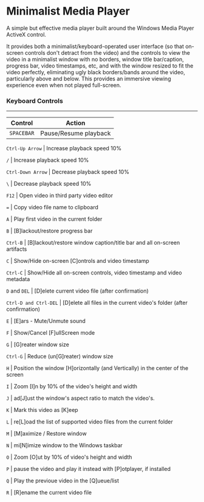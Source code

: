 Minimalist Media Player
=====================

A simple but effective media player built around the Windows Media Player ActiveX control.

It provides both a minimalist/keyboard-operated user interface (so that on-screen controls don't detract from the video) and the controls to view the video in a minimalist window with no borders, window title bar/caption, progress bar, video timestamps, etc, and with the window resized to fit the video perfectly, eliminating ugly black borders/bands around the video, particularly above and below. This provides an immersive viewing experience even when not played full-screen.

### Keyboard Controls
---------------------

Control | Action
------- | ------
`SPACEBAR` | Pause/Resume playback

`Ctrl-Up Arrow` | Increase playback speed 10%

`/`						| Increase playback speed 10%

`Ctrl-Down Arrow`		| Decrease playback speed 10%

`\`						| Decrease playback speed 10%

`F12`					| Open video in third party video editor

`=`						| Copy video file name to clipboard

`A`						| Play first video in the current folder

`B`						| [B]lackout/restore progress bar

`Ctrl-B`				| [B]lackout/restore window caption/title bar and all on-screen artifacts

`C`						| Show/Hide on-screen [C]ontrols and video timestamp

`Ctrl-C`				| Show/Hide all on-screen controls, video timestamp and video metadata

`D` and `DEL`			| [D]elete current video file (after confirmation)

`Ctrl-D and Ctrl-DEL`	| [D]elete all files in the current video's folder (after confirmation)

`E`						| [E]ars - Mute/Unmute sound

`F`						| Show/Cancel [F]ullScreen mode

`G`						| [G]reater window size

`Ctrl-G`				| Reduce (un[G]reater) window size

`H`						| Position the window [H]orizontally (and Vertically) in the center of the screen

`I`						| Zoom [I]n by 10% of the video's height and width

`J`						| ad[J]ust the window's aspect ratio to match the video's.

`K`						| Mark this video as [K]eep

`L`						| re[L]oad the list of supported video files from the current folder

`M`						| [M]aximize / Restore window

`N`						| mi[N]imize window to the Windows taskbar

`O`						| Zoom [O]ut by 10% of video's height and width

`P` 					| pause the video and play it instead with [P]otplayer, if installed

`Q`						| Play the previoue video in the [Q]ueue/list

`R`						| [R]ename the current video file

